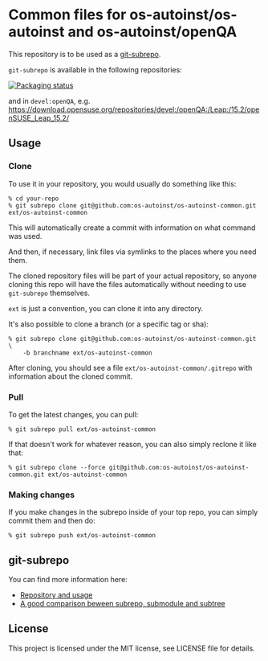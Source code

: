 # Common files for os-autoinst/os-autoinst and os-autoinst/openQA

This repository is to be used as a
[git-subrepo](https://github.com/ingydotnet/git-subrepo).


`git-subrepo` is available in the following repositories:

[![Packaging status](https://repology.org/badge/vertical-allrepos/git-subrepo.svg)](https://repology.org/project/git-subrepo/versions)

and in `devel:openQA`, e.g. https://download.opensuse.org/repositories/devel:/openQA:/Leap:/15.2/openSUSE_Leap_15.2/

## Usage

### Clone

To use it in your repository, you would usually do something like this:

    % cd your-repo
    % git subrepo clone git@github.com:os-autoinst/os-autoinst-common.git ext/os-autoinst-common

This will automatically create a commit with information on what command
was used.

And then, if necessary, link files via symlinks to the places where you need
them.

The cloned repository files will be part of your actual repository, so anyone
cloning this repo will have the files automatically without needing to use
`git-subrepo` themselves.

`ext` is just a convention, you can clone it into any directory.

It's also possible to clone a branch (or a specific tag or sha):

    % git subrepo clone git@github.com:os-autoinst/os-autoinst-common.git \
        -b branchname ext/os-autoinst-common

After cloning, you should see a file `ext/os-autoinst-common/.gitrepo` with
information about the cloned commit.

### Pull

To get the latest changes, you can pull:

    % git subrepo pull ext/os-autoinst-common

If that doesn't work for whatever reason, you can also simply reclone it like
that:

    % git subrepo clone --force git@github.com:os-autoinst/os-autoinst-common.git ext/os-autoinst-common

### Making changes

If you make changes in the subrepo inside of your top repo, you can simply commit
them and then do:

    % git subrepo push ext/os-autoinst-common

## git-subrepo

You can find more information here:
* [Repository and usage](https://github.com/ingydotnet/git-subrepo)
* [A good comparison beween subrepo, submodule and
  subtree](https://github.com/ingydotnet/git-subrepo/blob/master/Intro.pod)


## License

This project is licensed under the MIT license, see LICENSE file for details.
